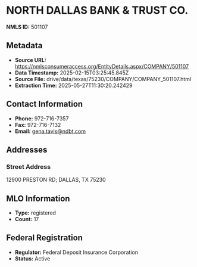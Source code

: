 # NORTH DALLAS BANK & TRUST CO.

**NMLS ID:** 501107

## Metadata
- **Source URL:** https://nmlsconsumeraccess.org/EntityDetails.aspx/COMPANY/501107
- **Data Timestamp:** 2025-02-15T03:25:45.845Z
- **Source File:** drive/data/texas/75230/COMPANY/COMPANY_501107.html
- **Extraction Time:** 2025-05-27T11:30:20.242429

## Contact Information
- **Phone:** 972-716-7357
- **Fax:** 972-716-7132
- **Email:** gena.tavis@ndbt.com

## Addresses
### Street Address
12900 PRESTON RD; DALLAS, TX 75230

## MLO Information
- **Type:** registered
- **Count:** 17

## Federal Registration
- **Regulator:** Federal Deposit Insurance Corporation
- **Status:** Active
